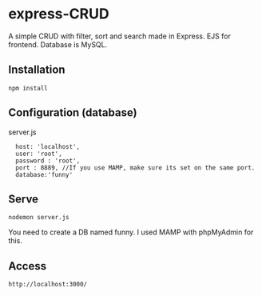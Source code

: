 # express-CRUD
A simple CRUD with filter, sort and search made in Express. EJS for frontend. Database is MySQL.

## Installation

    npm install

## Configuration (database)
server.js

      host: 'localhost',
      user: 'root',
      password : 'root',
      port : 8889, //If you use MAMP, make sure its set on the same port.
      database:'funny'	

## Serve
    
    nodemon server.js
    
You need to create a DB named funny. I used MAMP with phpMyAdmin for this.

## Access

    http://localhost:3000/
